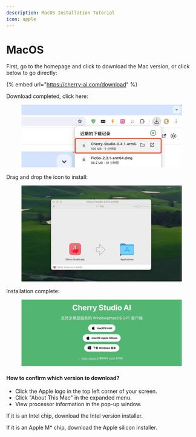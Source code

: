 ```yaml
---
description: MacOS Installation Tutorial
icon: apple
---
```


# MacOS



First, go to the homepage and click to download the Mac version, or click below to go directly:

{% embed url="https://cherry-ai.com/download" %}

Download completed, click here:

<figure><img src="../../.gitbook/assets/2024-07-30-14-04-35.webp" alt=""><figcaption></figcaption></figure>



Drag and drop the icon to install:

<figure><img src="../../.gitbook/assets/2024-07-30-14-03-49.webp" alt=""><figcaption></figcaption></figure>

Installation complete:

<figure><img src="../../.gitbook/assets/2024-07-30-14-05-07.webp" alt=""><figcaption></figcaption></figure>

#### How to confirm which version to download?

* Click the Apple logo in the top left corner of your screen.
* Click "About This Mac" in the expanded menu.
* View processor information in the pop-up window.

If it is an Intel chip, download the Intel version installer.

If it is an Apple M\* chip, download the Apple silicon installer.

